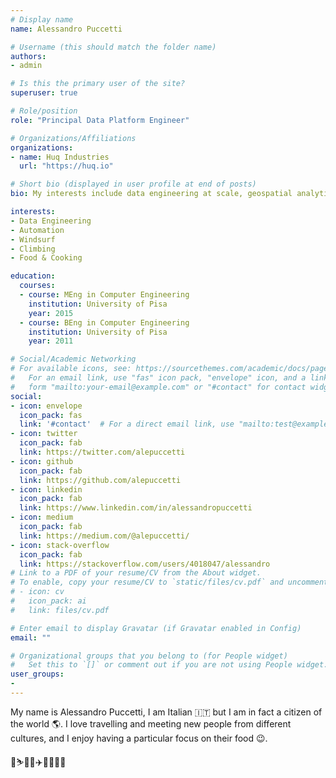 ```yaml
---
# Display name
name: Alessandro Puccetti

# Username (this should match the folder name)
authors:
- admin

# Is this the primary user of the site?
superuser: true

# Role/position
role: "Principal Data Platform Engineer"

# Organizations/Affiliations
organizations:
- name: Huq Industries
  url: "https://huq.io"

# Short bio (displayed in user profile at end of posts)
bio: My interests include data engineering at scale, geospatial analytics, machine learning, windsurf, and cooking.

interests:
- Data Engineering
- Automation
- Windsurf
- Climbing
- Food & Cooking

education:
  courses:
  - course: MEng in Computer Engineering
    institution: University of Pisa
    year: 2015
  - course: BEng in Computer Engineering
    institution: University of Pisa
    year: 2011

# Social/Academic Networking
# For available icons, see: https://sourcethemes.com/academic/docs/page-builder/#icons
#   For an email link, use "fas" icon pack, "envelope" icon, and a link in the
#   form "mailto:your-email@example.com" or "#contact" for contact widget.
social:
- icon: envelope
  icon_pack: fas
  link: '#contact'  # For a direct email link, use "mailto:test@example.org".
- icon: twitter
  icon_pack: fab
  link: https://twitter.com/alepuccetti
- icon: github
  icon_pack: fab
  link: https://github.com/alepuccetti
- icon: linkedin
  icon_pack: fab
  link: https://www.linkedin.com/in/alessandropuccetti
- icon: medium
  icon_pack: fab
  link: https://medium.com/@alepuccetti/
- icon: stack-overflow
  icon_pack: fab
  link: https://stackoverflow.com/users/4018047/alessandro
# Link to a PDF of your resume/CV from the About widget.
# To enable, copy your resume/CV to `static/files/cv.pdf` and uncomment the lines below.
# - icon: cv
#   icon_pack: ai
#   link: files/cv.pdf

# Enter email to display Gravatar (if Gravatar enabled in Config)
email: ""

# Organizational groups that you belong to (for People widget)
#   Set this to `[]` or comment out if you are not using People widget.
user_groups:
- 
---
```


My name is Alessandro Puccetti, I am Italian :it: but I am in fact a citizen of the world :earth_americas:.
I love travelling and meeting new people from different cultures, and I enjoy having a particular focus on their food :wink:.

:robot:⛷️🧗‍♂️:airplane::pizza::spaghetti:🥩🥓
